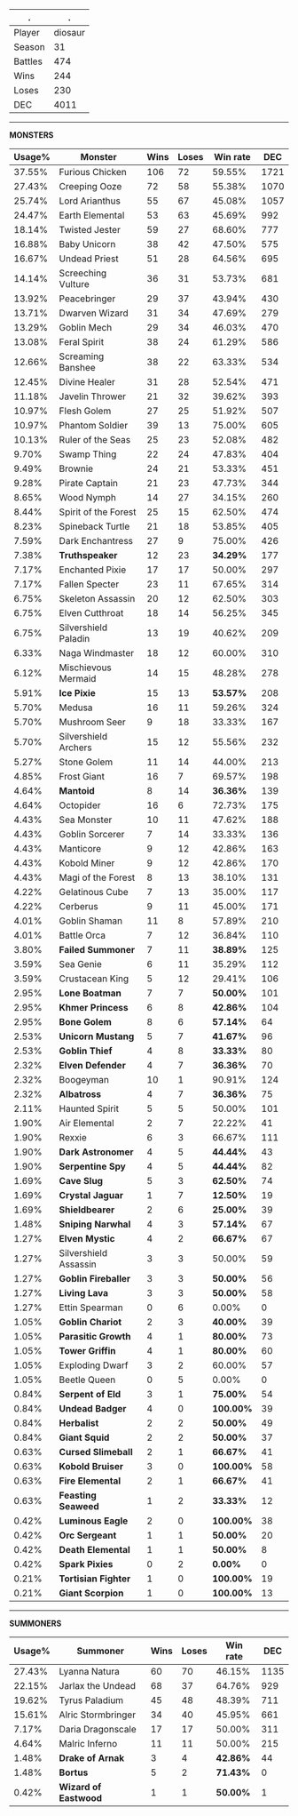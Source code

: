 .|.
|-|-
Player|diosaur
Season|31
Battles|474
Wins|244
Loses|230
DEC|4011

---
**MONSTERS**

Usage%|Monster|Wins|Loses|Win rate|DEC|
-|-|-|-|-|-|
37.55%|Furious Chicken|106|72|59.55%|1721|
27.43%|Creeping Ooze|72|58|55.38%|1070|
25.74%|Lord Arianthus|55|67|45.08%|1057|
24.47%|Earth Elemental|53|63|45.69%|992|
18.14%|Twisted Jester|59|27|68.60%|777|
16.88%|Baby Unicorn|38|42|47.50%|575|
16.67%|Undead Priest|51|28|64.56%|695|
14.14%|Screeching Vulture|36|31|53.73%|681|
13.92%|Peacebringer|29|37|43.94%|430|
13.71%|Dwarven Wizard|31|34|47.69%|279|
13.29%|Goblin Mech|29|34|46.03%|470|
13.08%|Feral Spirit|38|24|61.29%|586|
12.66%|Screaming Banshee|38|22|63.33%|534|
12.45%|Divine Healer|31|28|52.54%|471|
11.18%|Javelin Thrower|21|32|39.62%|393|
10.97%|Flesh Golem|27|25|51.92%|507|
10.97%|Phantom Soldier|39|13|75.00%|605|
10.13%|Ruler of the Seas|25|23|52.08%|482|
9.70%|Swamp Thing|22|24|47.83%|404|
9.49%|Brownie|24|21|53.33%|451|
9.28%|Pirate Captain|21|23|47.73%|344|
8.65%|Wood Nymph|14|27|34.15%|260|
8.44%|Spirit of the Forest|25|15|62.50%|474|
8.23%|Spineback Turtle|21|18|53.85%|405|
7.59%|Dark Enchantress|27|9|75.00%|426|
7.38%|**Truthspeaker**|12|23|**34.29%**|177|
7.17%|Enchanted Pixie|17|17|50.00%|297|
7.17%|Fallen Specter|23|11|67.65%|314|
6.75%|Skeleton Assassin|20|12|62.50%|303|
6.75%|Elven Cutthroat|18|14|56.25%|345|
6.75%|Silvershield Paladin|13|19|40.62%|209|
6.33%|Naga Windmaster|18|12|60.00%|310|
6.12%|Mischievous Mermaid|14|15|48.28%|278|
5.91%|**Ice Pixie**|15|13|**53.57%**|208|
5.70%|Medusa|16|11|59.26%|324|
5.70%|Mushroom Seer|9|18|33.33%|167|
5.70%|Silvershield Archers|15|12|55.56%|232|
5.27%|Stone Golem|11|14|44.00%|213|
4.85%|Frost Giant|16|7|69.57%|198|
4.64%|**Mantoid**|8|14|**36.36%**|139|
4.64%|Octopider|16|6|72.73%|175|
4.43%|Sea Monster|10|11|47.62%|188|
4.43%|Goblin Sorcerer|7|14|33.33%|136|
4.43%|Manticore|9|12|42.86%|163|
4.43%|Kobold Miner|9|12|42.86%|170|
4.43%|Magi of the Forest|8|13|38.10%|131|
4.22%|Gelatinous Cube|7|13|35.00%|117|
4.22%|Cerberus|9|11|45.00%|171|
4.01%|Goblin Shaman|11|8|57.89%|210|
4.01%|Battle Orca|7|12|36.84%|110|
3.80%|**Failed Summoner**|7|11|**38.89%**|125|
3.59%|Sea Genie|6|11|35.29%|112|
3.59%|Crustacean King|5|12|29.41%|106|
2.95%|**Lone Boatman**|7|7|**50.00%**|101|
2.95%|**Khmer Princess**|6|8|**42.86%**|104|
2.95%|**Bone Golem**|8|6|**57.14%**|64|
2.53%|**Unicorn Mustang**|5|7|**41.67%**|96|
2.53%|**Goblin Thief**|4|8|**33.33%**|80|
2.32%|**Elven Defender**|4|7|**36.36%**|70|
2.32%|Boogeyman|10|1|90.91%|124|
2.32%|**Albatross**|4|7|**36.36%**|75|
2.11%|Haunted Spirit|5|5|50.00%|101|
1.90%|Air Elemental|2|7|22.22%|41|
1.90%|Rexxie|6|3|66.67%|111|
1.90%|**Dark Astronomer**|4|5|**44.44%**|43|
1.90%|**Serpentine Spy**|4|5|**44.44%**|82|
1.69%|**Cave Slug**|5|3|**62.50%**|74|
1.69%|**Crystal Jaguar**|1|7|**12.50%**|19|
1.69%|**Shieldbearer**|2|6|**25.00%**|39|
1.48%|**Sniping Narwhal**|4|3|**57.14%**|67|
1.27%|**Elven Mystic**|4|2|**66.67%**|67|
1.27%|Silvershield Assassin|3|3|50.00%|59|
1.27%|**Goblin Fireballer**|3|3|**50.00%**|56|
1.27%|**Living Lava**|3|3|**50.00%**|58|
1.27%|Ettin Spearman|0|6|0.00%|0|
1.05%|**Goblin Chariot**|2|3|**40.00%**|39|
1.05%|**Parasitic Growth**|4|1|**80.00%**|73|
1.05%|**Tower Griffin**|4|1|**80.00%**|60|
1.05%|Exploding Dwarf|3|2|60.00%|57|
1.05%|Beetle Queen|0|5|0.00%|0|
0.84%|**Serpent of Eld**|3|1|**75.00%**|54|
0.84%|**Undead Badger**|4|0|**100.00%**|39|
0.84%|**Herbalist**|2|2|**50.00%**|49|
0.84%|**Giant Squid**|2|2|**50.00%**|37|
0.63%|**Cursed Slimeball**|2|1|**66.67%**|41|
0.63%|**Kobold Bruiser**|3|0|**100.00%**|58|
0.63%|**Fire Elemental**|2|1|**66.67%**|41|
0.63%|**Feasting Seaweed**|1|2|**33.33%**|12|
0.42%|**Luminous Eagle**|2|0|**100.00%**|38|
0.42%|**Orc Sergeant**|1|1|**50.00%**|20|
0.42%|**Death Elemental**|1|1|**50.00%**|8|
0.42%|**Spark Pixies**|0|2|**0.00%**|0|
0.21%|**Tortisian Fighter**|1|0|**100.00%**|19|
0.21%|**Giant Scorpion**|1|0|**100.00%**|13|

---
**SUMMONERS**

Usage%|Summoner|Wins|Loses|Win rate|DEC|
-|-|-|-|-|-|
27.43%|Lyanna Natura|60|70|46.15%|1135|
22.15%|Jarlax the Undead|68|37|64.76%|929|
19.62%|Tyrus Paladium|45|48|48.39%|711|
15.61%|Alric Stormbringer|34|40|45.95%|661|
7.17%|Daria Dragonscale|17|17|50.00%|311|
4.64%|Malric Inferno|11|11|50.00%|215|
1.48%|**Drake of Arnak**|3|4|**42.86%**|44|
1.48%|**Bortus**|5|2|**71.43%**|0|
0.42%|**Wizard of Eastwood**|1|1|**50.00%**|1|

